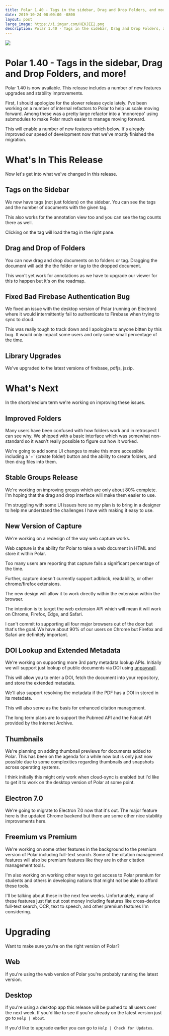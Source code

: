 ```yaml
---
title: Polar 1.40 - Tags in the sidebar, Drag and Drop Folders, and more!
date: 2019-10-24 08:00:00 -0800
layout: post
large_image: https://i.imgur.com/HEKJEE2.png
description: Polar 1.40 - Tags in the sidebar, Drag and Drop Folders, and more!
---
```


<img class="img-fluid border border-dark rounded" src="https://i.imgur.com/HEKJEE2.png">

# Polar 1.40 - Tags in the sidebar, Drag and Drop Folders, and more!

Polar 1.40 is now available.  This release includes a number of new features upgrades and stability improvements.

First, I should apologize for the slower release cycle lately.  I've been working on a number of internal refactors
to Polar to help us scale moving forward.  Among these was a pretty large refactor into a 'monorepo' using submodules
to make Polar much easier to manage moving forward.  

This will enable a number of new features which below.  It's already improved our speed of development now that we've
mostly finished the migration. 

# What's In This Release

Now let's get into what we've changed in this release.

## Tags on the Sidebar

We now have tags (not just folders) on the sidebar.  You can see the tags and the number of documents with the given
tag.

This also works for the annotation view too and you can see the tag counts there as well.

Clicking on the tag will load the tag in the right pane.

## Drag and Drop of Folders 

You can now drag and drop documents on to folders or tag.  Dragging the document will add the the folder or tag to the 
dropped document.

This won't yet work for annotations as we have to upgrade our viewer for this to happen but it's on the roadmap. 

## Fixed Bad Firebase Authentication Bug

We fixed an issue with the desktop version of Polar (running on Electron) where it would intermittently fail to 
authenticate to Firebase when trying to sync to cloud.

This was really tough to track down and I apologize to anyone bitten by this bug. It would only impact some users and
only some small percentage of the time.   

## Library Upgrades

We've upgraded to the latest versions of firebase, pdfjs, jszip.

# What's Next  

In the short/medium term we're working on improving these issues.

## Improved Folders

Many users have been confused with how folders work and in retrospect I can see why.  We shipped with a basic interface
which was somewhat non-standard so it wasn't really possible to figure out how it worked.

We're going to add some UI changes to make this more accessible including a '+' (create folder) button and the ability
to create folders, and then drag files into them.

## Stable Groups Release

We're working on improving groups which are only about 80% complete.  I'm hoping that the drag and drop interface will
make them easier to use. 

I'm struggling with some UI issues here so my plan is to bring in a designer to help me understand the challenges I
have with making it easy to use. 

## New Version of Capture

We're working on a redesign of the way web capture works.

Web capture is the ability for Polar to take a web document in HTML and store it within Polar.

Too many users are reporting that capture fails a significant percentage of the time.

Further, capture doesn't currently support adblock, readability, or other chrome/firefox extensions.

The new design will allow it to work directly within the extension within the browser.

The intention is to target the web extension API which will mean it will work on Chrome, Firefox, Edge, and Safari.

I can't commit to supporting all four major browsers out of the door but that's the goal.  We have about 90% of our
users on Chrome but Firefox and Safari are definitely important.

## DOI Lookup and Extended Metadata

We're working on supporting more 3rd party metadata lookup APIs.  Initially we will support just lookup of public
documents via DOI using [unpaywall](https://unpaywall.org/).

This will allow you to enter a DOI, fetch the document into your repository, and store the extended metadata.

We'll also support resolving the metadata if the PDF has a DOI in stored in its metadata.

This will also serve as the basis for enhanced citation management.

The long term plans are to support the Pubmed API and the Fatcat API provided by the Internet Archive.    

## Thumbnails

We're planning on adding thumbnail previews for documents added to Polar.  This has been on the agenda for a while now
but is only just now possible due to some complexities regarding thumbnails and snapshots across operating systems.

I think initially this might only work when cloud-sync is enabled but I'd like to get it to work on the desktop version
of Polar at some point.

## Electron 7.0

We're going to migrate to Electron 7.0 now that it's out. The major feature here is the updated Chrome backend but there
are some other nice stability improvements here. 
 
## Freemium vs Premium

We're working on some other features in the background to the premium version of Polar including full-text search.  Some
of the citation management features will also be premium features like they are in other citation management tools.

I'm also working on working other ways to get access to Polar premium for students and others in developing nations 
that might not be able to afford these tools. 

I'll be talking about these in the next few weeks.  Unfortunately, many of these features just flat out cost money 
including features like cross-device full-text search, OCR, text to speech, and other premium features I'm considering.

# Upgrading

Want to make sure you're on the right version of Polar?

## Web 

If you're using the web version of Polar you're probably running the latest version.  

## Desktop 

If you're using a desktop app this release will be pushed to all users over the next week. If you'd like to see if
you're already on the latest version just go to ```Help | About```.

If you'd like to upgrade earlier you can go to ```Help | Check for Updates```.



